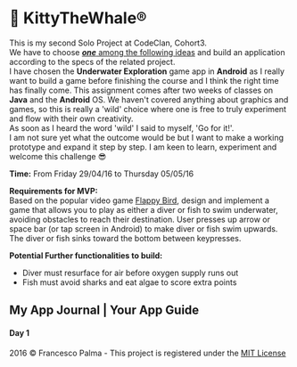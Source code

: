 # :whale:  KittyTheWhale®  
  
This is my second Solo Project at CodeClan, Cohort3.  
We have to choose [_**one**_ among the following ideas](https://github.com/FrancescoPalma/CodeClan_Assignment_3/blob/master/project_definitions.md) and build an application according to the specs of the related project.  
I have chosen the **Underwater Exploration** game app in **Android** as I really want to build a game before finishing the course and I think the right time has finally come. This assignment comes after two weeks of classes on **Java** and the **Android** OS. We haven't covered anything about graphics and games, so this is really a 'wild' choice where one is free to truly experiment and flow with their own creativity.  
As soon as I heard the word 'wild' I said to myself, 'Go for it!'.  
I am not sure yet what the outcome would be but I want to make a working prototype and expand it step by step. I am keen to learn, experiment and welcome this challenge :sunglasses:  

**Time:** From Friday 29/04/16 to Thursday 05/05/16  
  
**Requirements for MVP:**  
Based on the popular video game [Flappy Bird](https://en.wikipedia.org/wiki/Flappy_Bird), design and implement a game that allows you to play as either a diver or fish to swim underwater, avoiding obstacles to reach their destination.
User presses up arrow or space bar (or tap screen in Android) to make diver or fish swim upwards. The diver or fish sinks toward the bottom between keypresses. 
  
**Potential Further functionalities to build:**  
* Diver must resurface for air before oxygen supply runs out
* Fish must avoid sharks and eat algae to score extra points 

## My App Journal | Your App Guide  
  
#### Day 1
    
2016 © Francesco Palma - This project is registered under the [MIT License](https://github.com/FrancescoPalma/CodeClan_Assignment_3/blob/master/License)
